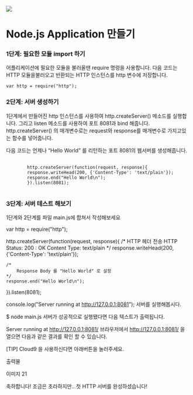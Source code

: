 <img src="https://velopert.com/wp-content/uploads/2016/02/nodejs-2560x1440-1024x576.png"></img>

# Node.js Application 만들기

### 1단계: 필요한 모듈 import 하기
어플리케이션에 필요한 모듈을 불러올땐 require 명령을 사용합니다.
다음 코드는 HTTP 모듈을불러오고 반환되는 HTTP 인스턴스를 http 변수에 저장합니다.

    var http = require("http");

### 2단계: 서버 생성하기
1단계에서 만들어진 http 인스턴스를 사용하여 http.createServer() 메소드를 실행합니다.
그리고 listen 메소드를 사용하여 포트 8081과 bind 해줍니다.
http.createServer() 의 매개변수로는 request와 response를 매개변수로 가지고있는 함수를 넣어줍니다.

다음 코드는 언제나 “Hello World” 를 리턴하는 포트 8081의 웹서버를 생성해줍니다.
<pre>
    <code>
        http.createServer(function(request, response){
        response.writeHead(200, {'Content-Type': 'text/plain'});
        response.end("Hello World\n");
        }).listen(8081); 
    </code>
</pre>
### 3단계: 서버 테스트 해보기
1단계와 2단계를 파일 main.js에 합쳐서 작성해보세요

var http = require("http");

http.createServer(function(request, response){
    /* 
        HTTP 헤더 전송
        HTTP Status: 200 : OK
        Content Type: text/plain
    */
    response.writeHead(200, {'Content-Type': 'text/plain'});
    
    /*
        Response Body 를 "Hello World" 로 설정
    */
    response.end("Hello World\n");
}).listen(8081);

console.log("Server running at http://127.0.0.1:8081");
서버를 실행해봅시다.

$ node main.js
서버가 성공적으로 실행됐다면 다음 텍스트가 출력됩니다.

Server running at http://127.0.0.1:8081/
브라우저에서 http://127.0.0.1:8081/ 을 열으면 다음과 같은 결과를 확인 할 수 있습니다.

[TIP] Cloud9 을 사용하신다면 아래버튼을 눌러주세요.

출력물
 

이미지 21

축하합니다! 조금은 초라하지만..  첫 HTTP 서버를 완성하셨습니다!
